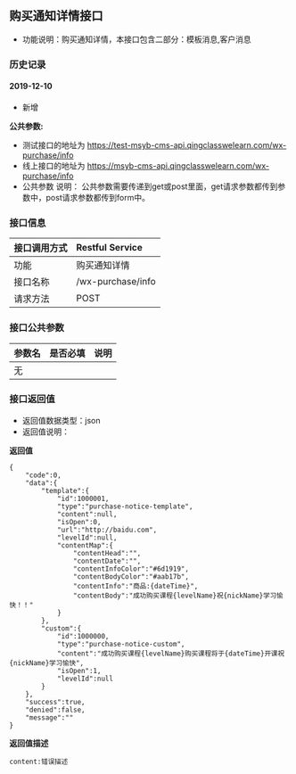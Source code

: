 ## 购买通知详情接口
+ 功能说明：购买通知详情，本接口包含二部分：模板消息,客户消息

### 历史记录

#### 2019-12-10 
- 新增

**公共参数:**
+ 测试接口的地址为 https://test-msyb-cms-api.qingclasswelearn.com/wx-purchase/info
+ 线上接口的地址为 https://msyb-cms-api.qingclasswelearn.com/wx-purchase/info
+ 公共参数 说明： 公共参数需要传递到get或post里面，get请求参数都传到参数中，post请求参数都传到form中。

### 接口信息
|接口调用方式 	|	Restful Service			|
|:--------------|:--------------------------|
|功能	     	| 购买通知详情				|
|接口名称		|/wx-purchase/info			|
|请求方法		|POST					    |

### 接口公共参数
|参数名		   		|是否必填	|说明			    			|
|:------------------|:----------|:------------------------------|
|无			   		|		  	|			      	  			|

### 接口返回值
+ 返回值数据类型：json
+ 返回值说明：

**返回值**  

```
{
    "code":0,
    "data":{
        "template":{
            "id":1000001,
            "type":"purchase-notice-template",
            "content":null,
            "isOpen":0,
            "url":"http://baidu.com",
            "levelId":null,
            "contentMap":{
                "contentHead":"",
                "contentDate":"",
                "contentInfoColor":"#6d1919",
                "contentBodyColor":"#aab17b",
                "contentInfo":"商品:{dateTime}",
                "contentBody":"成功购买课程{levelName}祝{nickName}学习愉快！！"
            }
        },
        "custom":{
            "id":1000000,
            "type":"purchase-notice-custom",
            "content":"成功购买课程{levelName}购买课程将于{dateTime}开课祝{nickName}学习愉快",
            "isOpen":1,
            "levelId":null
        }
    },
    "success":true,
    "denied":false,
    "message":""
}
```

**返回值描述**  

```
content:错误描述
```